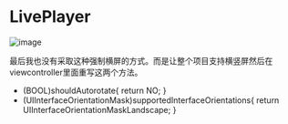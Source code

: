 # LivePlayer

![image](https://github.com/pptk/LivePlayer/blob/master/b47a9c80-c000-4b74-8f41-173d18b4b50b.gif?raw=true) 

最后我也没有采取这种强制横屏的方式。而是让整个项目支持横竖屏然后在viewcontroller里面重写这两个方法。
- (BOOL)shouldAutorotate{
    return NO;
}
- (UIInterfaceOrientationMask)supportedInterfaceOrientations{
    return UIInterfaceOrientationMaskLandscape;
}
